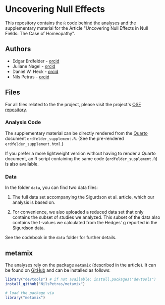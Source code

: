 
# Uncovering Null Effects

This repository contains the `R` code behind the analyses and the supplementary material for the Article "Uncovering Null Effects in Null Fields: The Case of Homeopathy".

## Authors

- Edgar Erdfelder - [orcid](https://orcid.org/0000-0003-1032-3981)
- Juliane Nagel - [orcid](https://orcid.org/0000-0002-5310-8088)
- Daniel W. Heck - [orcid](https://orcid.org/0000-0002-6302-9252)
- Nils Petras - [orcid](https://orcid.org/0000-0001-9528-2298)

## Files

For all files related to the the project, please visit the project's [OSF repository](https://osf.io/wuq2h/).

### Analysis Code

The supplementary material can be directly rendered from the [Quarto](https://quarto.org/) document `erdfelder_supplement.R`.
(See the pre-rendered `erdfelder_supplement.html`.)

If you prefer a more lightweight version without having to render a Quarto document, an R script containing the same code (`erdfelder_supplement.R`) is also available.

### Data

In the folder `data`, you can find two data files:

1) The full data set accompanying the Sigurdson et al. article, which our analysis is based on.

2) For convenience, we also uploaded a reduced data set that only contains the subset of studies we analyzed. This subset of the data also contains the t-values we calculated from the Hedges' g reported in the Sigurdson data.

See the codebook in the `data` folder for further details.

## metamix

The analyses rely on the package `metamix` (described in the article). 
It can be found on [GitHub](https://github.com/NilsPetras/metamix) and can be installed as follows:

```R
library("devtools") # if not available: install.packages("devtools")
install_github("NilsPetras/metamix")

# load the package via
library("metamix")
```
